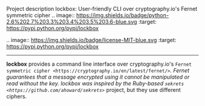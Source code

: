 Project description
lockbox: User-friendly CLI over cryptography.io's Fernet symmetric cipher
.. image:: https://img.shields.io/badge/python-2.6%202.7%203.3%203.4%203.5%203.6-blue.svg
:target: https://pypi.python.org/pypi/lockbox

.. image:: https://img.shields.io/badge/license-MIT-blue.svg
:target: https://pypi.python.org/pypi/lockbox

---------------

**lockbox** provides a command line interface over cryptography.io's `Fernet symmetric cipher <https://cryptography.io/en/latest/fernet/>`_.
Fernet guarantees that a message encrypted using it cannot be manipulated or read without the key. lockbox was inspired by the Ruby-based
`sekrets <https://github.com/ahoward/sekrets>`_ project, but they use different ciphers.
